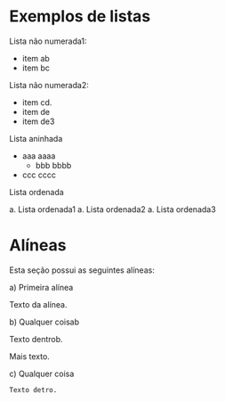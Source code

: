 # Exemplos de listas

Lista não numerada1:

- item ab
- item bc

Lista não numerada2:

* item cd.
* item de
* item de3

Lista aninhada

* aaa aaaa
    * bbb bbbb
* ccc cccc

Lista ordenada

a. Lista ordenada1
a. Lista ordenada2
a. Lista ordenada3

# Alíneas

Esta seção possui as seguintes alíneas:

a) Primeira alínea

Texto da alínea.

b) Qualquer coisab

Texto dentrob.

Mais texto.

c) Qualquer coisa

    Texto detro.
